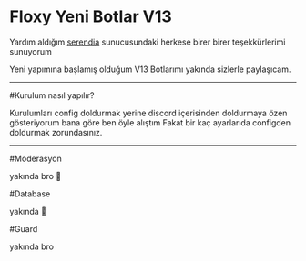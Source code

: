 # Floxy Yeni Botlar V13
Yardım aldığım [serendia](https://discord.gg/serendia) sunucusundaki herkese birer birer teşekkürlerimi sunuyorum

Yeni yapımına başlamış olduğum V13 Botlarımı yakında sizlerle paylaşıcam.

-------------------------------------

#Kurulum nasıl yapılır?

Kurulumları config doldurmak yerine discord içerisinden doldurmaya özen gösteriyorum bana göre ben öyle alıştım
Fakat bir kaç ayarlarıda configden doldurmak zorundasınız.

-------------------------------------

#Moderasyon

yakında bro 📸

#Database

yakında 📸

#Guard

yakında bro

